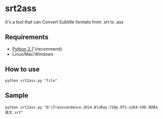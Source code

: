 srt2ass
=======

It's a tool that can Convert  Subtitle formats from .srt to .ass

## Requirements ##

* [Python 2.7](https://www.python.org/downloads/) (recommend)
* Linux/Mac/Windows

## How to use ##

```python srt2ass.py "file"```<br />

## Sample ##

```python srt2ass.py "D:\Transcendence.2014.BluRay.720p.DTS.x264-CHD.简体&英文.srt"```<br />
